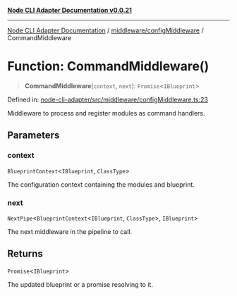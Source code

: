 [**Node CLI Adapter Documentation v0.0.21**](../../../README.md)

***

[Node CLI Adapter Documentation](../../../modules.md) / [middleware/configMiddleware](../README.md) / CommandMiddleware

# Function: CommandMiddleware()

> **CommandMiddleware**(`context`, `next`): `Promise`\<`IBlueprint`\>

Defined in: [node-cli-adapter/src/middleware/configMiddleware.ts:23](https://github.com/stonemjs/node-cli-adapter/blob/864b503e06a40512b872ced9446e09ca39f76729/src/middleware/configMiddleware.ts#L23)

Middleware to process and register modules as command handlers.

## Parameters

### context

`BlueprintContext`\<`IBlueprint`, `ClassType`\>

The configuration context containing the modules and blueprint.

### next

`NextPipe`\<`BlueprintContext`\<`IBlueprint`, `ClassType`\>, `IBlueprint`\>

The next middleware in the pipeline to call.

## Returns

`Promise`\<`IBlueprint`\>

The updated blueprint or a promise resolving to it.

